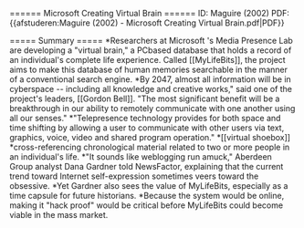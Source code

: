 ====== Microsoft Creating Virtual Brain ======
ID: Maguire (2002)
PDF: {{afstuderen:Maguire (2002) - Microsoft Creating Virtual Brain.pdf|PDF}}

===== Summary =====
*Researchers at Microsoft 's Media Presence Lab are developing a "virtual brain," a PCbased database that holds a record of an individual's complete life experience. Called [[MyLifeBits]], the project aims to make this database of human memories searchable in the manner of a conventional search engine. 
*By 2047, almost all information will be in cyberspace -- including all knowledge and creative works," said one of the project's leaders, [[Gordon Bell]]. "The most significant benefit will be a breakthrough in our ability to remotely communicate with one another using all our senses."
*"Telepresence technology provides for both space and time shifting by allowing a user to communicate with other users via text, graphics, voice, video and shared program operation."
*[[virtual shoebox]]
*cross-referencing chronological material related to two or more people in an individual's life.
*"It sounds like weblogging run amuck," Aberdeen Group analyst Dana Gardner told NewsFactor, explaining that the current trend toward Internet self-expression sometimes veers toward the obsessive.
*Yet Gardner also sees the value of MyLifeBits, especially as a time capsule for future historians.
*Because the system would be online, making it "hack proof" would be critical before MyLifeBits could become viable in the mass market.
